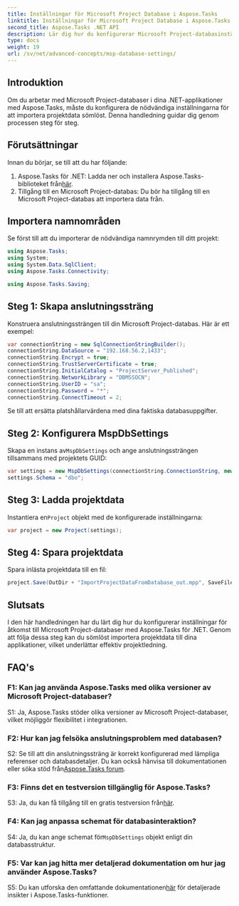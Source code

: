 ```yaml
---
title: Inställningar för Microsoft Project Database i Aspose.Tasks
linktitle: Inställningar för Microsoft Project Database i Aspose.Tasks
second_title: Aspose.Tasks .NET API
description: Lär dig hur du konfigurerar Microsoft Project-databasinställningar med Aspose.Tasks för sömlös integrering i .NET-applikationer.
type: docs
weight: 19
url: /sv/net/advanced-concepts/msp-database-settings/
---
```

## Introduktion

Om du arbetar med Microsoft Project-databaser i dina .NET-applikationer med Aspose.Tasks, måste du konfigurera de nödvändiga inställningarna för att importera projektdata sömlöst. Denna handledning guidar dig genom processen steg för steg.

## Förutsättningar

Innan du börjar, se till att du har följande:

1.  Aspose.Tasks för .NET: Ladda ner och installera Aspose.Tasks-biblioteket från[här](https://releases.aspose.com/tasks/net/).
2. Tillgång till en Microsoft Project-databas: Du bör ha tillgång till en Microsoft Project-databas att importera data från.

## Importera namnområden

Se först till att du importerar de nödvändiga namnrymden till ditt projekt:

```csharp
using Aspose.Tasks;
using System;
using System.Data.SqlClient;
using Aspose.Tasks.Connectivity;

using Aspose.Tasks.Saving;
```

## Steg 1: Skapa anslutningssträng

Konstruera anslutningssträngen till din Microsoft Project-databas. Här är ett exempel:

```csharp
var connectionString = new SqlConnectionStringBuilder();
connectionString.DataSource = "192.168.56.2,1433";
connectionString.Encrypt = true;
connectionString.TrustServerCertificate = true;
connectionString.InitialCatalog = "ProjectServer_Published";
connectionString.NetworkLibrary = "DBMSSOCN";
connectionString.UserID = "sa";
connectionString.Password = "*";
connectionString.ConnectTimeout = 2;
```

Se till att ersätta platshållarvärdena med dina faktiska databasuppgifter.

## Steg 2: Konfigurera MspDbSettings

 Skapa en instans av`MspDbSettings` och ange anslutningssträngen tillsammans med projektets GUID:

```csharp
var settings = new MspDbSettings(connectionString.ConnectionString, new Guid("E6426C44-D6CB-4B9C-AF16-48910ACE0F54"));
settings.Schema = "dbo";
```

## Steg 3: Ladda projektdata

 Instantiera en`Project` objekt med de konfigurerade inställningarna:

```csharp
var project = new Project(settings);
```

## Steg 4: Spara projektdata

Spara inlästa projektdata till en fil:

```csharp
project.Save(OutDir + "ImportProjectDataFromDatabase_out.mpp", SaveFileFormat.Mpp);
```

## Slutsats

I den här handledningen har du lärt dig hur du konfigurerar inställningar för åtkomst till Microsoft Project-databaser med Aspose.Tasks för .NET. Genom att följa dessa steg kan du sömlöst importera projektdata till dina applikationer, vilket underlättar effektiv projektledning.

## FAQ's

### F1: Kan jag använda Aspose.Tasks med olika versioner av Microsoft Project-databaser?

S1: Ja, Aspose.Tasks stöder olika versioner av Microsoft Project-databaser, vilket möjliggör flexibilitet i integrationen.

### F2: Hur kan jag felsöka anslutningsproblem med databasen?

 S2: Se till att din anslutningssträng är korrekt konfigurerad med lämpliga referenser och databasdetaljer. Du kan också hänvisa till dokumentationen eller söka stöd från[Aspose.Tasks forum](https://forum.aspose.com/c/tasks/15).

### F3: Finns det en testversion tillgänglig för Aspose.Tasks?

 S3: Ja, du kan få tillgång till en gratis testversion från[här](https://releases.aspose.com/).

### F4: Kan jag anpassa schemat för databasinteraktion?

 S4: Ja, du kan ange schemat för`MspDbSettings` objekt enligt din databasstruktur.

### F5: Var kan jag hitta mer detaljerad dokumentation om hur jag använder Aspose.Tasks?

 S5: Du kan utforska den omfattande dokumentationen[här](https://reference.aspose.com/tasks/net/) för detaljerade insikter i Aspose.Tasks-funktioner.